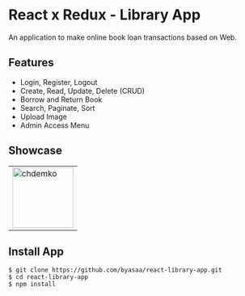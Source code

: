 # React x Redux - Library App

An application to make online book loan transactions based on Web.

## Features

* Login, Register, Logout
* Create, Read, Update, Delete (CRUD)
* Borrow and Return Book
* Search, Paginate, Sort
* Upload Image
* Admin Access Menu

## Showcase

<center>
  <table>
    <tr>
      <td><img width="120" alt="chdemko" src="https://user-images.githubusercontent.com/20287615/42243607-c7f6c40c-7ec6-11e8-9f8e-d4450d1d92d1.png"></td>
    </tr>
  </table>
</center>

## Install App
```
$ git clone https://github.com/byasaa/react-library-app.git
$ cd react-library-app
$ npm install
```


